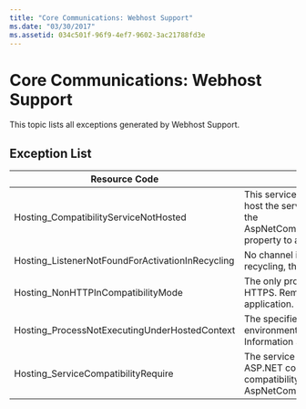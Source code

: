 ```yaml
---
title: "Core Communications: Webhost Support"
ms.date: "03/30/2017"
ms.assetid: 034c501f-96f9-4ef7-9602-3ac21788fd3e
---
```

# Core Communications: Webhost Support
This topic lists all exceptions generated by Webhost Support.  
  
## Exception List  
  
|Resource Code|Resource String|  
|-------------------|---------------------|  
|Hosting_CompatibilityServiceNotHosted|This service requires ASP.NET compatibility. It must also be hosted in IIS. Either host the service in IIS with ASP.NET compatibility turned on in Web.config or set the AspNetCompatibilityRequirementsAttribute.AspNetCompatibilityRequirementsMode property to a value other than Required.|  
|Hosting_ListenerNotFoundForActivationInRecycling|No channel is actively listening at the specified address. If an application is recycling, the service is closed.|  
|Hosting_NonHTTPInCompatibilityMode|The only protocols that are supported under ASP.NET compatibility are HTTP and HTTPS. Remove the specified endpoint or disable ASP.NET compatibility for the application.|  
|Hosting_ProcessNotExecutingUnderHostedContext|The specified hosting processcannot be invoked within the current hosting environment. This API requires that the calling application be hosted in Internet Information Services or Windows Process Activation Service.|  
|Hosting_ServiceCompatibilityRequire|The service cannot be activated because it requires ASP.NET compatibility. ASP.NET compatibility is not enabled for this application. Either enable ASP.NET compatibility in Web.config file or set the AspNetCompatibilityRequirementsAttribute.AspNetCompatibility.|
